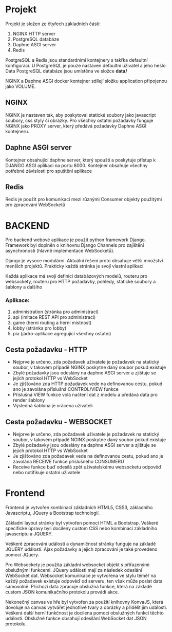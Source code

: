 # Projekt

Projekt je složen ze čtyřech základních částí:

1. NGINX HTTP server
2. PostgreSQL databáze
3. Daphne ASGI server
4. Redis 

PostgreSQL a Redis jsou standardními kontejnery s takřka defaultní konfigurací. U PostgreSQL je pouze nastaven defaultní uživatel a jeho heslo. Data PostgreSQL databáze jsou umístěna ve složce **data/**

NGINX a Daphne ASGI docker kontejner sdílejí složku application připojenou jako VOLUME. 

## NGINX

NGINX je nastaven tak, aby poskytoval statické soubory jako javascript soubory, css styly či obrázky. Pro všechny ostatní požadavky funguje NGINX jako PROXY server, který předává požadavky Daphne ASGI kontejneru.

## Daphne ASGI server

Kontejner obsahující daphne server, který spouští a poskytuje přístup k DJANGO ASGI aplikaci na portu 8000. Kontejner obsahuje všechny potřebné závislosti pro spuštění aplikace

## Redis

Redis je použit pro komunikaci mezi různými Consumer objekty použitými pro zpracování WebSocketů

# BACKEND

Pro backend webové aplikace je použit python framework Django. Framework byl doplněn o knihovnu Django Channels pro zajištění asynchronosti (hlavně implementace WebSocketů).

Django je vysoce modulární. Aktuální řešení proto obsahuje větší množství menších projektů. Prakticky každá stránka je svojí vlastní aplikací. 

Každá aplikace má svojí definici databázových modelů, routeru pro websockety, routeru pro HTTP požadavky, pohledy, statické soubory a šablony a dalšího

### Aplikace:

1. administration (stránka pro administraci)
2. api (imitace REST API pro administraci)
3. game (herní routing a herní místnost)
4. lobby (stránka pro lobby)
5. pia (jádro-aplikace agregující všechny ostatní)

## Cesta požadavku - HTTP

- Nejprve je určeno, zda požadavek uživatele je požadavek na statický soubor, v takovém případě NGINX poskytne daný soubor pokud existuje
- Zbylé požadavky jsou odeslány na daphne ASGI server a zjištuje se jejich protokol HTTP vs WebSocket
- Je zjišťováno zda HTTP požadavek vede na definovanou cestu, pokud ano je zavolána příslušná CONTROL/VIEW funkce
- Příslušná VIEW funkce volá načtení dat z modelu a předává data pro render šablony
- Výsledná šablona je vrácena uživateli

## Cesta požadavku - WEBSOCKET

- Nejprve je určeno, zda požadavek uživatele je požadavek na statický soubor, v takovém případě NGINX poskytne daný soubor pokud existuje
- Zbylé požadavky jsou odeslány na daphne ASGI server a zjištuje se jejich protokol HTTP vs WebSocket
- Je zjišťováno zda požadavek vede na definovanou cestu, pokud ano je zavolána RECEIVE funkce příslušného CONSUMERU
- Receive funkce buď odesílá zpět uživatelskému websocketu odpověď nebo notifikuje ostatní uživatele

# Frontend

Frontend je vytvořen kombinací základních HTML5, CSS3, základního Javascriptu, JQuery a Bootstrap technologií.

Základní layout stránky byl vytvořen pomocí HTML a Bootstrap. Veškeré specifické úpravy byli docíleny custom CSS nebo kombinací základního javascriptu a JQUERY. 

Veškeré zpracování událostí a dynamičnost stránky funguje na základě JQUERY událostí. Ajax požadavky a jejich zpracování je také provedeno pomocí JQuery. 

Pro Websockety je použita základní websocket objekt s přiřazenými obslužnými funkcemi. JQuery události mají za následek odeslání WebSocket dat. Websocket komunikace je
vytvořena ve stylu téměř na každý požadavek existuje odpověď od serveru, ten však může poslat data samovolně. Příchozí data zpracuje obslužná funkce, která na základě custom JSON komunikačního protokolu provádí akce.

Nekonečný canvas ve hře byl vytvořen za použití knihovny KonvaJS, která dovoluje na canvas vytvářet jednotlivé tvary a obrázky a přidělit jim události. Veškerá další herní funkčnost je docílena pomocí obslužných funkcí těchto událostí. 
Obslužné funkce obsahují odesílání WebSocket dat JSON protokolu.




